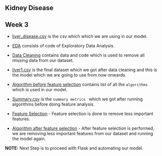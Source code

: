 ## Kidney Disease

## Week 3

* [liver_disease.csv](https://github.com/NortheasternUniversityADS/Final-Project/blob/master/Liver%20Disease/liver_disease.csv) is the csv which which we are using in our model.

* [EDA](https://github.com/NortheasternUniversityADS/Final-Project/blob/master/Liver%20Disease/EDA.ipynb) consists of code of Exploratory Data Analysis.

* [Data Cleaning](https://github.com/NortheasternUniversityADS/Final-Project/blob/master/Liver%20Disease/Data%20Cleaning.ipynb) contains data and code which is used to remove all missing data from our dataset. 

* [liver1.csv](https://github.com/NortheasternUniversityADS/Final-Project/blob/master/Liver%20Disease/liver1.csv) is the final dataset which we got after data cleaning and this is the model which we are going to use from now onwards.

* [Algorithm before feature selection](https://github.com/NortheasternUniversityADS/Final-Project/blob/master/Liver%20Disease/Algorithms%20before%20feature%20selection.ipynb) contains list of all the `algorithms` which is used in our model.

* [Summary.csv](https://github.com/NortheasternUniversityADS/Final-Project/blob/master/Liver%20Disease/Summary.csv) is the `summary metrics ` which we got after running algorithms before doing feature analysis.

* [Feature Selection](https://github.com/NortheasternUniversityADS/Final-Project/blob/master/Liver%20Disease/Feature%20Selection.ipynb) - Feature selection is done to remove less important features.

* [Algorithm after feature selection](https://github.com/NortheasternUniversityADS/Final-Project/blob/master/Liver%20Disease/Algorithms%20after%20feature%20selection.ipynb) - After feature selection is performed, we are removing less important features from our dataset and running the model again.

**NOTE:** Next Step is to proceed with Flask and automating our model.
